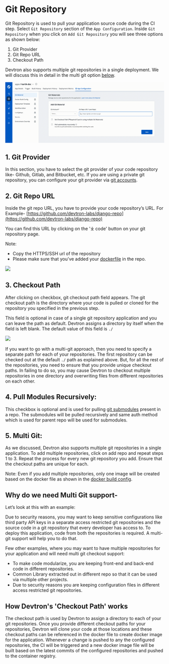 # Git Repository

Git Repository is used to pull your application source code during the CI step. Select `Git Repository` section of the  `App Configuration`. Inside `Git Repository` when you click on `Add Git Repository` you will see three options as shown below:

1. Git Provider
2. Git Repo URL
3. Checkout Path

Devtron also supports multiple git repositories in a single deployment. We will discuss this in detail in the multi git option [below](git-material.md#4-multi-git).

![](../../.gitbook/assets/create-app-git-account.gif)

## 1. Git Provider

In this section, you have to select the git provider of your code repository like- Github, Gitlab, and Bitbucket, etc. If you are using a private git repository, you can configure your git provider via [git accounts](../global-configurations/git-accounts.md).

## 2. Git Repo URL

Inside the git repo URL, you have to provide your code repository’s URL. For Example- [https://github.com/devtron-labs/django-repo](https://github.com/devtron-labs/django-repo)

You can find this URL by clicking on the '⤓ code' button on your git repository page.

Note: 
* Copy the HTTPS/SSH url of the repository
* Please make sure that you've added your [dockerfile](https://docs.docker.com/engine/reference/builder/) in the repo. 

![](https://devtron-public-asset.s3.us-east-2.amazonaws.com/images/creating-application/git-material/git-repo-1.jpg)


## 3. Checkout Path

After clicking on checkbox, git checkout path field appears. The git checkout path is the directory where your code is pulled or cloned for the repository you specified in the previous step.

This field is optional in case of a single git repository application and you can leave the path as default. Devtron assigns a directory by itself when the field is left blank. The default value of this field is `./`

![](https://devtron-public-asset.s3.us-east-2.amazonaws.com/images/creating-application/git-material/save-git-repo.jpg)

If you want to go with a multi-git approach, then you need to specify a separate path for each of your repositories. The first repository can be checked out at the default `./` path as explained above. But, for all the rest of the repositories, you need to ensure that you provide unique checkout paths. In failing to do so, you may cause Devtron to checkout multiple repositories in one directory and overwriting files from different repositories on each other.

## 4. Pull Modules Recursively:

This checkbox is optional and is used for pulling [git submodules](https://git-scm.com/book/en/v2/Git-Tools-Submodules) present in a repo. The submodules will be pulled recursively and  same auth method which is used for parent repo will be used for submodules.

## 5. Multi Git:

As we discussed, Devtron also supports multiple git repositories in a single application. To add multiple repositories, click on add repo and repeat steps 1 to 3. Repeat the process for every new git repository you add. Ensure that the checkout paths are unique for each.

Note: Even if you add multiple repositories, only one image will be created based on the docker file as shown in the [docker build config](docker-build-configuration.md).

## **Why do we need Multi Git support-**

Let’s look at this with an example:

Due to security reasons, you may want to keep sensitive configurations like third party API keys in a separate access restricted git repositories and the source code in a git repository that every developer has access to. To deploy this application, code from both the repositories is required. A multi-git support will help you to do that.

Few other examples, where you may want to have multiple repositories for your application and will need multi git checkout support:

* To make code modularize, you are keeping front-end and back-end code in different repositories.
* Common Library extracted out in different repo so that it can be used via multiple other projects.
* Due to security reasons you are keeping configuration files in different access restricted git repositories.

## **How Devtron's 'Checkout Path' works**

The checkout path is used by Devtron to assign a directory to each of your git repositories. Once you provide different checkout paths for your repositories, Devtron will clone your code at those locations and these checkout paths can be referenced in the docker file to create docker image for the application.
Whenever a change is pushed to any the configured repositories, the CI will be triggered and a new docker image file will be built based on the latest commits of the configured repositories and pushed to the container registry.